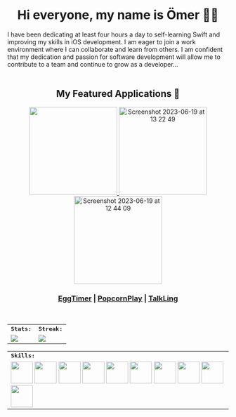 
<h1 align="center">
  Hi everyone, my name is Ömer 👋🏻
</h1> 
I have been dedicating at least four hours a day to self-learning Swift and improving my skills in iOS development. I am eager to join a work environment where I can collaborate and learn from others. I am confident that my dedication and passion for software development will allow me to contribute to a team and continue to grow as a developer...
<br>
<br>

<div>
    <h2 align=center>My Featured Applications 🚀</h2>
</div>

<div align=center>
    <a href="https://github.com/omernyr/NineWest">
      <img width=200 src="https://user-images.githubusercontent.com/89473605/216363227-108b90d4-f1df-494b-820c-d8dae190dd23.png">
    </a>
    <a href="https://github.com/omernyr/PopcornPlay">
      <img width="200" alt="Screenshot 2023-06-19 at 13 22 49" src="https://github.com/omernyr/omernyr/assets/89137487/16f65829-33b0-4427-99d5-7b9a098d5c84">
    </a>
    <a href="https://github.com/omernyr/OmerTranslateApp">
      <img width="200" alt="Screenshot 2023-06-19 at 12 44 09" src="https://github.com/omernyr/omernyr/assets/89137487/08730c4f-06b6-4ace-837c-e5968ddcee04">
    </a>
    

  
</div>
<h3 align="center">
  <a href="https://github.com/omernyr/EggTimerApp-master">EggTimer</a> |
  <a href="https://github.com/omernyr/PopcornPlay">PopcornPlay</a> |
  <a href="https://github.com/omernyr/OmerTranslateApp">TalkLing</a> 
  
</h3>

<br>
<table>
    <tr>
        <td colspan="2">
        <strong><samp>Stats:</samp></strong>
        </td>
        <td colspan="2">
        <strong><samp>Streak:</samp></strong>
        </td>
    </tr>
    <tr>
        <td colspan="2" rowspan="2">
        <a href="https://github-readme-stats.vercel.app/api?username=omernyr&count_private=true&hide_border=true&show_icons=true&theme=radical">
        <img src="https://github-readme-stats.vercel.app/api?username=omernyr&count_private=true&hide_border=true&show_icons=true&theme=radical">
        </a>
        </td>
        <td colspan="2" rowspan="2">
        <a href="https://github-readme-streak-stats.herokuapp.com/?user=omernyr&hide_border=true&theme=radical">
        <img src="https://github-readme-streak-stats.herokuapp.com/?user=omernyr&hide_border=true&theme=radical">
        </a>
        </td>
    </tr>
</table>

<div align=center>
<table>
    <tr>
        <td colspan="8">
        <strong><samp>Skills:</samp></strong>
        </td>
    </tr>
        <tr>
        <td colspan="8">
        <img src="https://img.icons8.com/color/480/000000/swift.png" width=50></a>
        <img src="https://img.icons8.com/color/480/000000/swiftui.png" width=50></a>
        <img src="https://img.icons8.com/color/480/000000/xcode.png" width=50></a>
        <img src="https://img.icons8.com/color/480/000000/firebase.png" width=50></a>
        <img src="https://img.icons8.com/color/480/000000/figma.png" width=50></a>    
        <img src="https://img.icons8.com/color/480/000000/visual-studio-code-2019.png" width=50></a>     
        <img src="https://img.icons8.com/color/480/000000/javascript.png" width=50></a>
        <img src="https://img.icons8.com/color/480/000000/html-5.png" width=50></a>
        <img src="https://img.icons8.com/color/480/000000/css3.png" width=50></a>
        <img src="https://img.icons8.com/color/480/000000/bootstrap.png" width=50></a>
        </td>
    </tr>
</table>
